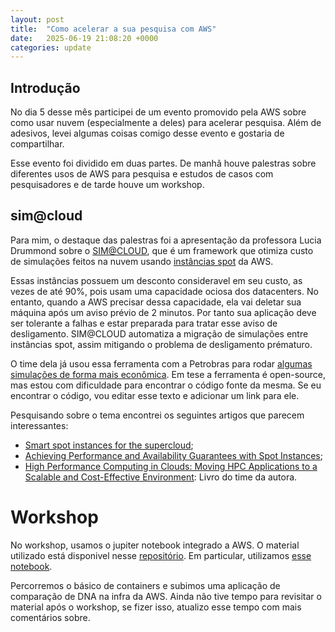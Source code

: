```yaml
---
layout: post
title:  "Como acelerar a sua pesquisa com AWS"
date:   2025-06-19 21:08:20 +0000
categories: update
---
```


## Introdução

No dia 5 desse mês participei de um evento promovido pela AWS sobre como usar nuvem (especialmente a deles) para acelerar pesquisa.
Além de adesivos, levei algumas coisas comigo desse evento e gostaria de compartilhar.

Esse evento foi dividido em duas partes.
De manhã houve palestras sobre diferentes usos de AWS para pesquisa e estudos de casos com pesquisadores
e de tarde houve um workshop.

## sim@cloud


Para mim, o destaque das palestras foi a apresentação da professora Lucia Drummond sobre o [SIM@CLOUD](https://hal.science/hal-04839966v1/document),
que é um framework que otimiza custo de simulações feitos na nuvem usando [instâncias spot](https://aws.amazon.com/pt/ec2/spot/) da AWS.

Essas instâncias possuem um desconto consideravel em seu custo, as vezes de até 90%, pois usam uma capacidade ociosa dos datacenters.
No entanto, quando a AWS precisar dessa capacidade, ela vai deletar sua máquina após um aviso prévio de 2 minutos.
Por tanto sua aplicação deve ser tolerante a falhas e estar preparada para tratar esse aviso de desligamento.
SIM@CLOUD automatiza a migração de simulações entre instâncias spot, assim mitigando o problema de desligamento prématuro.

O time dela já usou essa ferramenta com a Petrobras para rodar [algumas simulações de forma mais econômica](https://aws.amazon.com/blogs/hpc/petrobras-optimizes-cost-and-capacity-of-hpc-applications-with-amazon-ec2-spot-instances/).
Em tese a ferramenta é open-source, mas estou com dificuldade para encontrar o código fonte da mesma.
Se eu encontrar o código, vou editar esse texto e adicionar um link para ele.

Pesquisando sobre o tema encontrei os seguintes artigos que parecem interessantes:
* [Smart spot instances for the supercloud](https://dl.acm.org/doi/10.1145/2904111.2904114);
* [Achieving Performance and Availability Guarantees with Spot Instances](https://kodu.ut.ee/~dumas/pubs/hpcc2011spot.pdf);
* [High Performance Computing in Clouds: Moving HPC Applications to a Scalable and Cost-Effective Environment](https://www.amazon.com/High-Performance-Computing-Clouds-Cost-Effective/dp/3031297687): Livro do time da autora.


# Workshop

No workshop, usamos o jupiter notebook integrado a AWS.
O material utilizado está disponivel nesse [repositório](https://github.com/aws-samples/aws-research-workshops).
Em particular, utilizamos [esse notebook](https://github.com/aws-samples/aws-research-workshops/tree/mainline/notebooks/container).

Percorremos o básico de containers e subimos uma aplicação de comparação de DNA na infra da AWS.
Ainda não tive tempo para revisitar o material após o workshop, se fizer isso, atualizo esse tempo com mais comentários sobre.

